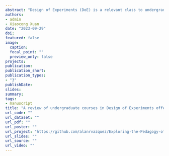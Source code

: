 ```yaml
---
abstract: "Design of Experiments (DoE) is a relevant class to undergraduate programs in the sciences, because it teaches students how to plan, conduct, and analyze experiments. In the literature on DoE, there are several contributions to its pedagogy, such as easy-to-use class experiments, virtual experiments, and software for constructing experimental designs. However, there are virtually no systematic assessments of the actual DoE pedagogy. To address this issue, we build the first database of undergraduate DoE courses offered in the United States of America. The database has records on courses offered from 2019 to 2022 by the best universities in the US News Best National Universities ranking of 2022. Specifically, it has data on 18 general and content-specific features of 206 courses. To study the DoE pedagogy, we analyze the database using descriptive statistics and text mining. Our main findings include that most undergraduate DoE courses follow the textbook “Design of and Analysis of Experiments” by Douglas Montgomery, use the R software, and emphasize the learning of multifactor designs, randomization restrictions, data analysis, and applications. Based on our analysis, we provide instructors with recommendations and teaching material to enhance their DoE courses. The database and material are included in the supplementary material."
authors:
- admin
- Xiaocong Xuan 
date: "2023-09-29"
doi: 
featured: false
image:
  caption:
  focal_point: ""
  preview_only: false
projects:
publication: 
publication_short: 
publication_types:
- "3"
publishDate: 
slides:
summary:
tags:
- manuscript
title: "A review of undergraduate courses in Design of Experiments offered by American universities"
url_code: ""
url_dataset: ""
url_pdf: ""
url_poster: ""
url_project: "https://github.com/alanrvazquez/Exploring-the-Pedagogy-of-DoE"
url_slides: ""
url_source: ""
url_video: ""
---
```


